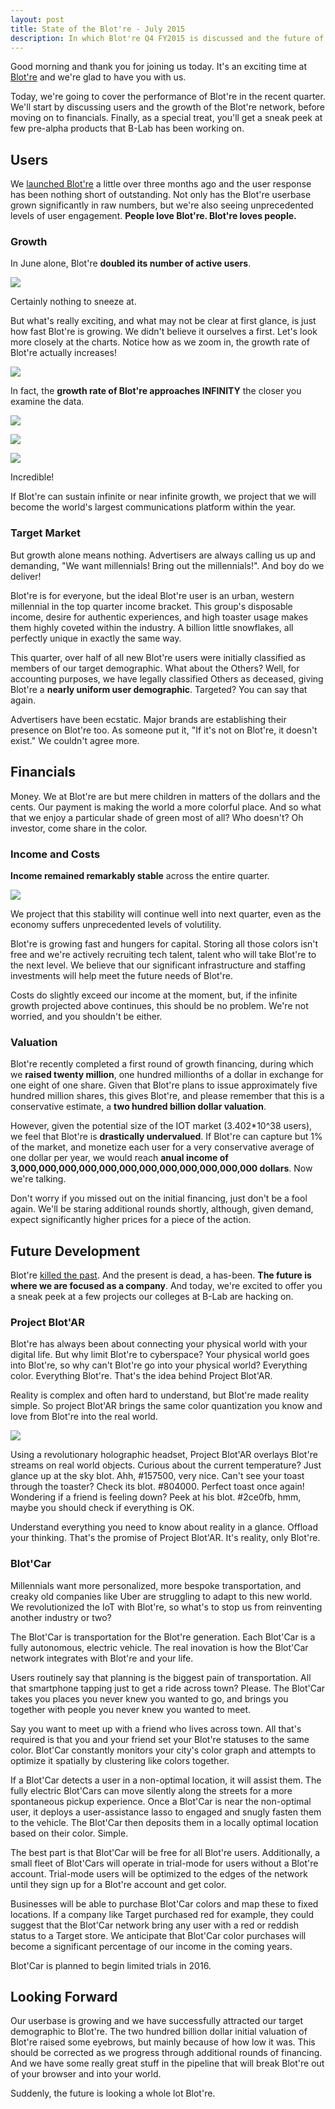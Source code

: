```yaml
---
layout: post
title: State of the Blot're - July 2015
description: In which Blot're Q4 FY2015 is discussed and the future of Blot're is detailed.
---
```


Good morning and thank you for joining us today. It's an exciting time at [Blot're][blotre] and we're glad to have you with us.

Today, we're going to cover the performance of Blot're in the recent quarter. We'll start by discussing users and the growth of the Blot're network, before moving on to financials. Finally, as a special treat, you'll get a sneak peek at few pre-alpha products that B-Lab has been working on.

## Users
We [launched Blot're][launch] a little over three months ago and the user response has been nothing short of outstanding. Not only has the Blot're userbase grown significantly in raw numbers, but we're also seeing unprecedented levels of user engagement. **People love Blot're. Blot're loves people.**

### Growth
In June alone, Blot're **doubled its number of active users**. 

![](/content/images/2015/07/user1.png)

Certainly nothing to sneeze at.

But what's really exciting, and what may not be clear at first glance, is just how fast Blot're is growing. We didn't believe it ourselves a first. Let's look more closely at the charts. Notice how as we zoom in, the growth rate of Blot're actually increases!

![](/content/images/2015/07/user2.png)

In fact, the **growth rate of Blot're approaches INFINITY** the closer you examine the data.

![](/content/images/2015/07/user3.png)

![](/content/images/2015/07/user4.png)

![](/content/images/2015/07/user5.png)

Incredible!

If Blot're can sustain infinite or near infinite growth, we project that we will become the world's largest communications platform within the year. 

### Target Market
But growth alone means nothing. Advertisers are always calling us up and demanding, "We want millennials! Bring out the millennials!". And boy do we deliver! 

Blot're is for everyone, but the ideal Blot're user is an urban, western millennial in the top quarter income bracket. This group's disposable income, desire for authentic experiences, and high toaster usage makes them highly coveted within the industry. A billion little snowflakes, all perfectly unique in exactly the same way.

This quarter, over half of all new Blot're users were initially classified as members of our target demographic. What about the Others? Well, for accounting purposes, we have legally classified Others as deceased, giving Blot're a **nearly uniform user demographic**. Targeted? You can say that again.

Advertisers have been ecstatic. Major brands are establishing their presence on Blot're too. As someone put it, "If it's not on Blot're, it doesn't exist." We couldn't agree more.

## Financials
Money. We at Blot're are but mere children in matters of the dollars and the cents. Our payment is making the world a more colorful place. And so what that we enjoy a particular shade of green most of all? Who doesn't? Oh investor, come share in the color. 

### Income and Costs
**Income remained remarkably stable** across the entire quarter.

![](/content/images/2015/07/income.png)

We project that this stability will continue well into next quarter, even as the economy suffers unprecedented levels of volutility.

Blot're is growing fast and hungers for capital. Storing all those colors isn't free and we're actively recruiting tech talent, talent who will take Blot're to the next level. We believe that our significant infrastructure and staffing investments will help meet the future needs of Blot're.

Costs do slightly exceed our income at the moment, but, if the infinite growth projected above continues, this should be no problem. We're not worried, and you shouldn't be either.

### Valuation
Blot're recently completed a first round of growth financing, during which we **raised twenty million**, one hundred millionths of a dollar in exchange for one eight of one share. Given that Blot're plans to issue approximately five hundred million shares, this gives Blot're, and please remember that this is a conservative estimate, a **two hundred billion dollar valuation**. 

However, given the potential size of the IOT market (3.402\*10^38 users), we feel that Blot're is **drastically undervalued**. If Blot're can capture but 1% of the market, and monetize each user for a very conservative average of one dollar per year, we would reach **anual income of 3,000,000,000,000,000,000,000,000,000,000,000,000 dollars**. Now we're talking.

Don't worry if you missed out on the initial financing, just don't be a fool again. We'll be staring additional rounds shortly, although, given demand, expect significantly higher prices for a piece of the action.


## Future Development
Blot're [killed the past][launch]. And the present is dead, a has-been. **The future is where we  are focused as a company**. And today, we're excited to offer you a sneak peek at a few projects our colleges at B-Lab are hacking on.

### Project Blot'AR
Blot're has always been about connecting your physical world with your digital life. But why limit Blot're to cyberspace? Your physical world goes into Blot're, so why can't Blot're go into your physical world? Everything color. Everything Blot're. That's the idea behind Project Blot'AR.

Reality is complex and often hard to understand, but Blot're made reality simple. So project Blot'AR brings the same color quantization you know and love from Blot're into the real world.

![](/content/images/2015/07/blot-ar.png)

Using a revolutionary holographic headset, Project Blot'AR overlays Blot're streams on real world objects. Curious about the current temperature? Just glance up at the sky blot. Ahh, #157500, very nice. Can't see your toast through the toaster? Check its blot. #804000. Perfect toast once again! Wondering if a friend is feeling down? Peek at his blot. #2ce0fb, hmm, maybe you should check if everything is OK. 

Understand everything you need to know about reality in a glance. Offload your thinking. That's the promise of Project Blot'AR. It's reality, only Blot're.

### Blot'Car
Millennials want more personalized, more bespoke transportation, and creaky old companies like Uber are struggling to adapt to this new world. We revolutionized the IoT with Blot're, so what's to stop us from reinventing another industry or two?

The Blot'Car is transportation for the Blot're generation. Each Blot'Car is a fully autonomous, electric vehicle. The real inovation is how the Blot'Car network integrates with Blot're and your life.

Users routinely say that planning is the biggest pain of transportation. All that smartphone tapping just to get a ride across town? Please. The Blot'Car takes you places you never knew you wanted to go, and brings you together with people you never knew you wanted to meet.

Say you want to meet up with a friend who lives across town. All that's required is that you and your friend set your Blot're statuses to the same color. Blot'Car constantly monitors your city's color graph and attempts to optimize it spatially by clustering like colors together. 

If a Blot'Car detects a user in a non-optimal location, it will assist them. The fully electric Blot'Cars can move silently along the streets for a more spontaneous pickup experience. Once a Blot'Car is near the non-optimal user, it deploys a user-assistance lasso to engaged and snugly fasten them to the vehicle. The Blot'Car then deposits them in a locally optimal location based on their color. Simple.

The best part is that Blot'Car will be free for all Blot're users. Additionally, a small fleet of Blot'Cars will operate in trial-mode for users without a Blot're account. Trial-mode users will be optimized to the edges of the network until they sign up for a Blot're account and get color.

Businesses will be able to purchase Blot'Car colors and map these to fixed locations. If a company like Target purchased red for example, they could suggest that the Blot'Car network bring any user with a red or reddish status to a Target store. We anticipate that Blot'Car color purchases will become a significant percentage of our income in the coming years.

Blot'Car is planned to begin limited trials in 2016.

## Looking Forward
Our userbase is growing and we have successfully attracted our target demographic to Blot're. The two hundred billion dollar initial valuation of Blot're raised some eyebrows, but mainly because of how low it was. This should be corrected as we progress through additional rounds of financing. And we have some really great stuff in the pipeline that will break Blot're out of your browser and into your world.

Suddenly, the future is looking a whole lot Blot're.

[blotre]: https://blot.re
[launch]: http://blog.mattbierner.com/blotre/
